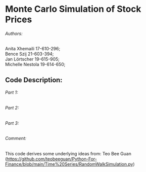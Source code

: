 # Monte Carlo Simulation of Stock Prices

###### Authors:
Anita Xhemaili 17-610-296; <br/>
Bence Szij 21-603-394; <br/>
Jan Lörtscher 19-615-905; <br/>
Michelle Nestola 19-614-650; <br/>

## Code Description:

###### Part 1:

###### Part 2:

###### Part 3:














###### Comment:
This code derives some underlying ideas from: Teo Bee Guan <br/>
(https://github.com/teobeeguan/Python-For-Finance/blob/main/Time%20Series/RandomWalkSimulation.py) 
